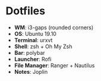 # Dotfiles

* **WM**: i3-gaps (rounded corners)
* **OS**: Ubuntu 19.10
* **Terminal**: urxvt
* **Shell**: zsh + Oh My Zsh
* **Bar**: polybar
* **Launcher**: Rofi
* **File Manager**: Ranger + Nautilus
* **Notes**: Joplin
